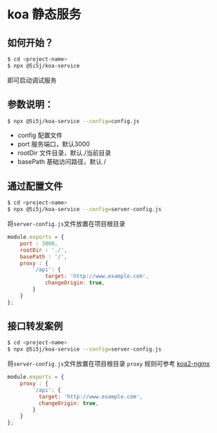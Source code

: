 koa 静态服务
===

如何开始？
---
```bash
$ cd <project-name>
$ npx @5i5j/koa-service
```
即可启动调试服务

参数说明：
----
```bash
$ npx @5i5j/koa-service --config=config.js
```

- config 配置文件
- port 服务端口，默认3000
- rootDir 文件目录，默认./当前目录
- basePath 基础访问路径，默认 /

通过配置文件
----
```bash
$ cd <project-name>
$ npx @5i5j/koa-service --config=server-config.js
```

将`server-config.js`文件放置在项目根目录
```js
module.exports = {
    port : 3000,
    rootDir : './',
    basePath : '/',
    proxy : {
        '/api': {
            target: 'http://www.example.com', 
            changeOrigin: true,
        }
    }
};
```

接口转发案例
----
```bash
$ cd <project-name>
$ npx @5i5j/koa-service --config=server-config.js
```

将`server-config.js`文件放置在项目根目录 `proxy` 规则可参考 [koa2-nginx](https://www.npmjs.com/package/koa2-nginx#example)
```js
module.exports = {
    proxy : {
        '/api': {
          target: 'http://www.example.com', 
          changeOrigin: true,
        }
    }
};
```
